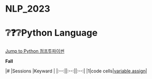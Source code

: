 # NLP_2023

# ❔❓❔Python Language
[Jump to Python 점프투파이썬](https://wikidocs.net/book/1)

**Fall**

|# |Sessions |Keyward |
|:--:||:--:||:--:|
|1|code cells|[variable,assign]()|
